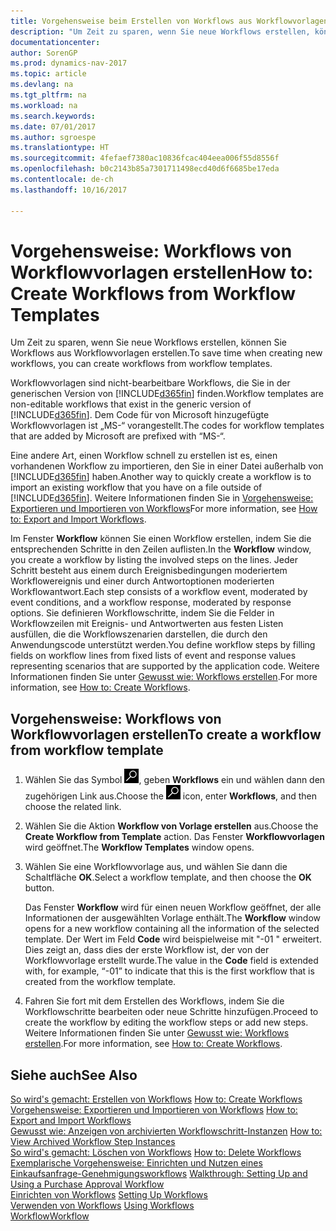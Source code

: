 ```yaml
---
title: Vorgehensweise beim Erstellen von Workflows aus Workflowvorlagen
description: "Um Zeit zu sparen, wenn Sie neue Workflows erstellen, können Sie Workflows aus Workflowvorlagen erstellen."
documentationcenter: 
author: SorenGP
ms.prod: dynamics-nav-2017
ms.topic: article
ms.devlang: na
ms.tgt_pltfrm: na
ms.workload: na
ms.search.keywords: 
ms.date: 07/01/2017
ms.author: sgroespe
ms.translationtype: HT
ms.sourcegitcommit: 4fefaef7380ac10836fcac404eea006f55d8556f
ms.openlocfilehash: b0c2143b85a7301711498ecd40d6f6685be17eda
ms.contentlocale: de-ch
ms.lasthandoff: 10/16/2017

---
```

# <a name="how-to-create-workflows-from-workflow-templates"></a><span data-ttu-id="76641-103">Vorgehensweise: Workflows von Workflowvorlagen erstellen</span><span class="sxs-lookup"><span data-stu-id="76641-103">How to: Create Workflows from Workflow Templates</span></span>
<span data-ttu-id="76641-104">Um Zeit zu sparen, wenn Sie neue Workflows erstellen, können Sie Workflows aus Workflowvorlagen erstellen.</span><span class="sxs-lookup"><span data-stu-id="76641-104">To save time when creating new workflows, you can create workflows from workflow templates.</span></span>  

 <span data-ttu-id="76641-105">Workflowvorlagen sind nicht-bearbeitbare Workflows, die Sie in der generischen Version von [!INCLUDE[d365fin](includes/d365fin_md.md)] finden.</span><span class="sxs-lookup"><span data-stu-id="76641-105">Workflow templates are non-editable workflows that exist in the generic version of [!INCLUDE[d365fin](includes/d365fin_md.md)].</span></span> <span data-ttu-id="76641-106">Dem Code für von Microsoft hinzugefügte Workflowvorlagen ist „MS-“ vorangestellt.</span><span class="sxs-lookup"><span data-stu-id="76641-106">The codes for workflow templates that are added by Microsoft are prefixed with “MS-“.</span></span>  

 <span data-ttu-id="76641-107">Eine andere Art, einen Workflow schnell zu erstellen ist es, einen vorhandenen Workflow zu importieren, den Sie in einer Datei außerhalb von [!INCLUDE[d365fin](includes/d365fin_md.md)] haben.</span><span class="sxs-lookup"><span data-stu-id="76641-107">Another way to quickly create a workflow is to import an existing workflow that you have on a file outside of [!INCLUDE[d365fin](includes/d365fin_md.md)].</span></span> <span data-ttu-id="76641-108">Weitere Informationen finden Sie in [Vorgehensweise: Exportieren und Importieren von Workflows](across-how-to-export-and-import-workflows.md)</span><span class="sxs-lookup"><span data-stu-id="76641-108">For more information, see [How to: Export and Import Workflows](across-how-to-export-and-import-workflows.md).</span></span>  

<span data-ttu-id="76641-109">Im Fenster **Workflow** können Sie einen Workflow erstellen, indem Sie die entsprechenden Schritte in den Zeilen auflisten.</span><span class="sxs-lookup"><span data-stu-id="76641-109">In the **Workflow** window, you create a workflow by listing the involved steps on the lines.</span></span> <span data-ttu-id="76641-110">Jeder Schritt besteht aus einem durch Ereignisbedingungen moderiertem Workflowereignis und einer durch Antwortoptionen moderierten Workflowantwort.</span><span class="sxs-lookup"><span data-stu-id="76641-110">Each step consists of a workflow event, moderated by event conditions, and a workflow response, moderated by response options.</span></span> <span data-ttu-id="76641-111">Sie definieren Workflowschritte, indem Sie die Felder in Workflowzeilen mit Ereignis- und Antwortwerten aus festen Listen ausfüllen, die die Workflowszenarien darstellen, die durch den Anwendungscode unterstützt werden.</span><span class="sxs-lookup"><span data-stu-id="76641-111">You define workflow steps by filling fields on workflow lines from fixed lists of event and response values representing scenarios that are supported by the application code.</span></span> <span data-ttu-id="76641-112">Weitere Informationen finden Sie unter [Gewusst wie: Workflows erstellen](across-how-to-create-workflows.md).</span><span class="sxs-lookup"><span data-stu-id="76641-112">For more information, see [How to: Create Workflows](across-how-to-create-workflows.md).</span></span>  

## <a name="to-create-a-workflow-from-workflow-template"></a><span data-ttu-id="76641-113">Vorgehensweise: Workflows von Workflowvorlagen erstellen</span><span class="sxs-lookup"><span data-stu-id="76641-113">To create a workflow from workflow template</span></span>  
1.  <span data-ttu-id="76641-114">Wählen Sie das Symbol ![Nach Seite oder Bericht suchen](media/ui-search/search_small.png "Symbol Nach Seite oder Bericht suchen"), geben **Workflows** ein und wählen dann den zugehörigen Link aus.</span><span class="sxs-lookup"><span data-stu-id="76641-114">Choose the ![Search for Page or Report](media/ui-search/search_small.png "Search for Page or Report icon") icon, enter **Workflows**, and then choose the related link.</span></span>  
2.  <span data-ttu-id="76641-115">Wählen Sie die Aktion **Workflow von Vorlage erstellen** aus.</span><span class="sxs-lookup"><span data-stu-id="76641-115">Choose the **Create Workflow from Template** action.</span></span> <span data-ttu-id="76641-116">Das Fenster **Workflowvorlagen** wird geöffnet.</span><span class="sxs-lookup"><span data-stu-id="76641-116">The **Workflow Templates** window opens.</span></span>  
3.  <span data-ttu-id="76641-117">Wählen Sie eine Workflowvorlage aus, und wählen Sie dann die Schaltfläche **OK**.</span><span class="sxs-lookup"><span data-stu-id="76641-117">Select a workflow template, and then choose the **OK** button.</span></span>  

     <span data-ttu-id="76641-118">Das Fenster **Workflow** wird für einen neuen Workflow geöffnet, der alle Informationen der ausgewählten Vorlage enthält.</span><span class="sxs-lookup"><span data-stu-id="76641-118">The **Workflow** window opens for a new workflow containing all the information of the selected template.</span></span> <span data-ttu-id="76641-119">Der Wert im Feld **Code** wird beispielweise mit "-01 " erweitert. Dies zeigt an, dass dies der erste Workflow ist, der von der Workflowvorlage erstellt wurde.</span><span class="sxs-lookup"><span data-stu-id="76641-119">The value in the **Code** field is extended with, for example, “-01” to indicate that this is the first workflow that is created from the workflow template.</span></span>  
4.  <span data-ttu-id="76641-120">Fahren Sie fort mit dem Erstellen des Workflows, indem Sie die Workflowschritte bearbeiten oder neue Schritte hinzufügen.</span><span class="sxs-lookup"><span data-stu-id="76641-120">Proceed to create the workflow by editing the workflow steps or add new steps.</span></span> <span data-ttu-id="76641-121">Weitere Informationen finden Sie unter [Gewusst wie: Workflows erstellen](across-how-to-create-workflows.md).</span><span class="sxs-lookup"><span data-stu-id="76641-121">For more information, see [How to: Create Workflows](across-how-to-create-workflows.md).</span></span>  

## <a name="see-also"></a><span data-ttu-id="76641-122">Siehe auch</span><span class="sxs-lookup"><span data-stu-id="76641-122">See Also</span></span>  
 <span data-ttu-id="76641-123">[So wird's gemacht: Erstellen von Workflows](across-how-to-create-workflows.md) </span><span class="sxs-lookup"><span data-stu-id="76641-123">[How to: Create Workflows](across-how-to-create-workflows.md) </span></span>  
 <span data-ttu-id="76641-124">[Vorgehensweise: Exportieren und Importieren von Workflows](across-how-to-export-and-import-workflows.md) </span><span class="sxs-lookup"><span data-stu-id="76641-124">[How to: Export and Import Workflows](across-how-to-export-and-import-workflows.md) </span></span>  
 <span data-ttu-id="76641-125">[Gewusst wie: Anzeigen von archivierten Workflowschritt-Instanzen](across-how-to-view-archived-workflow-step-instances.md) </span><span class="sxs-lookup"><span data-stu-id="76641-125">[How to: View Archived Workflow Step Instances](across-how-to-view-archived-workflow-step-instances.md) </span></span>  
 <span data-ttu-id="76641-126">[So wird's gemacht: Löschen von Workflows](across-how-to-delete-workflows.md) </span><span class="sxs-lookup"><span data-stu-id="76641-126">[How to: Delete Workflows](across-how-to-delete-workflows.md) </span></span>  
 <span data-ttu-id="76641-127">[Exemplarische Vorgehensweise: Einrichten und Nutzen eines Einkaufsanfrage-Genehmigungsworkflows](walkthrough-setting-up-and-using-a-purchase-approval-workflow.md) </span><span class="sxs-lookup"><span data-stu-id="76641-127">[Walkthrough: Setting Up and Using a Purchase Approval Workflow](walkthrough-setting-up-and-using-a-purchase-approval-workflow.md) </span></span>  
 <span data-ttu-id="76641-128">[Einrichten von Workflows](across-set-up-workflows.md) </span><span class="sxs-lookup"><span data-stu-id="76641-128">[Setting Up Workflows](across-set-up-workflows.md) </span></span>  
 <span data-ttu-id="76641-129">[Verwenden von Workflows](across-use-workflows.md) </span><span class="sxs-lookup"><span data-stu-id="76641-129">[Using Workflows](across-use-workflows.md) </span></span>  
 [<span data-ttu-id="76641-130">Workflow</span><span class="sxs-lookup"><span data-stu-id="76641-130">Workflow</span></span>](across-workflow.md)   

